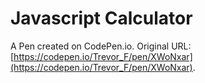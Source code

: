 # Javascript Calculator

A Pen created on CodePen.io. Original URL: [https://codepen.io/Trevor_F/pen/XWoNxar](https://codepen.io/Trevor_F/pen/XWoNxar).

